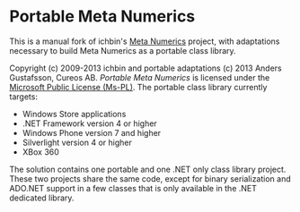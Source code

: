 Portable Meta Numerics
======================

This is a manual fork of ichbin's [Meta Numerics](https://metanumerics.codeplex.com/) project, with adaptations necessary to build Meta Numerics as a portable class library.

Copyright (c) 2009-2013 ichbin and portable adaptations (c) 2013 Anders Gustafsson, Cureos AB. *Portable Meta Numerics* is licensed under the [Microsoft Public License (Ms-PL)](http://opensource.org/licenses/MS-PL).
The portable class library currently targets:

* Windows Store applications
* .NET Framework version 4 or higher
* Windows Phone version 7 and higher
* Silverlight version 4 or higher
* XBox 360

The solution contains one portable and one .NET only class library project. These two projects share the same code, except for binary serialization and ADO.NET support in a few classes that is only available in the .NET dedicated library.
